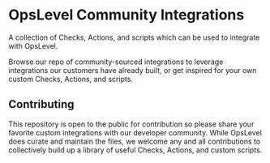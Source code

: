 # OpsLevel Community Integrations
A collection of Checks, Actions, and scripts which can be used to integrate with OpsLevel.

Browse our repo of community-sourced integrations to leverage integrations our customers have already built, or get inspired for your own custom Checks, Actions, and scripts.


## Contributing
This repository is open to the public for contribution so please share your favorite custom integrations with our developer community. While OpsLevel does curate and maintain the files, we welcome any and all contributions to collectively build up a library of useful Checks, Actions, and custom scripts.
